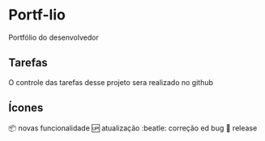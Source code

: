 # Portf-lio
Portfólio do desenvolvedor

## Tarefas

O controle das tarefas desse projeto sera realizado no github

## Ícones

:package: novas funcionalidade
:up: atualização
:beatle: correção ed bug
:checkered_flag: release

